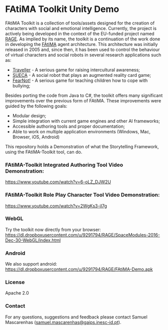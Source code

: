 # FAtiMA Toolkit Unity Demo

FAtiMA Toolkit is a collection of tools/assets designed for the creation of characters with social and emotional intelligence. Currently, the project is actively being developed in the context of the EU-funded project named [RAGE][rage-link]. As implied by its name, the toolkit is a continuation of the work done in developing the [FAtiMA][fatima-link] agent architecture. This architecture was initially released in 2005 and, since then, it has been used to control the behaviour of virtual characters and social robots in several research applications such as:  

- [Traveller][traveller-link] - A serious game for raising intercultural awareness;
- [SUECA][sueca-link]  - A social robot that plays an augmented reality card game;
- [FearNot!][fear-not] - A serious game for teaching children how to cope with bullying;

Besides porting the code from Java to C#, the toolkit offers many significant improvements over the previous form of FAtiMA. These improvements were guided by the following goals:

- Modular design;
- Simple integration with current game engines and other AI frameworks;
- Accessible authoring tools and proper documentation;
- Able to work on multiple application environments (Windows, Mac, Browser, iOS, Android)

This repository holds a Demonstration of what the Storytelling Framework, using the FAtiMA-Toolkit tool, can do.  

### FAtiMA-Toolkit Integrated Authoring Tool Video Demonstration:
https://www.youtube.com/watch?v=6-oLZ_DJW2U

### FAtiMA-Toolkit Role Play Character Tool Video Demonstration:
https://www.youtube.com/watch?v=2WgKs3-iI7g

### WebGL
Try the toolkit now directly from your browser: https://dl.dropboxusercontent.com/u/9291794/RAGE/SpaceModules-2016-Dec-30-WebGL/index.html

### Android
We also support android: https://dl.dropboxusercontent.com/u/9291794/RAGE/FAtiMA-Demo.apk

### License
Apache 2.0

### Contact
For any questions, suggestions and feedback please contact Samuel Mascarenhas (samuel.mascarenhas@gaips.inesc-id.pt). 

[rage-link]: <http://rageproject.eu//>
[fatima-link]: <http://link.springer.com/chapter/10.1007%2F978-3-319-12973-0_3>
[fear-not]: <https://www.youtube.com/watch?v=x0Hzw4WG4iI>
[sueca-link]: <https://vimeo.com/153148841>
[traveller-link]: <http://ecute.eu/traveller/>
